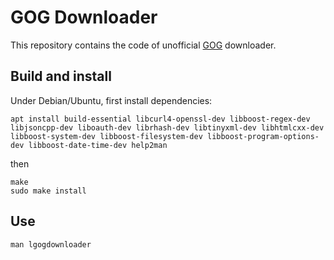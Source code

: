 # GOG Downloader

This repository contains the code of unofficial [GOG](http://www.gog.com/) downloader.

## Build and install

Under Debian/Ubuntu, first install dependencies:

    apt install build-essential libcurl4-openssl-dev libboost-regex-dev libjsoncpp-dev liboauth-dev librhash-dev libtinyxml-dev libhtmlcxx-dev libboost-system-dev libboost-filesystem-dev libboost-program-options-dev libboost-date-time-dev help2man

then

    make
    sudo make install

## Use

    man lgogdownloader
